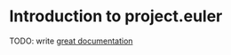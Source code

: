 # Introduction to project.euler

TODO: write [great documentation](http://jacobian.org/writing/great-documentation/what-to-write/)
